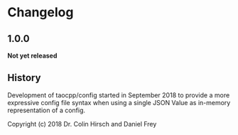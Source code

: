 # Changelog

## 1.0.0

**Not yet released**

## History

Development of taocpp/config started in September 2018 to provide a more expressive config file syntax when using a single JSON Value as in-memory representation of a config.

Copyright (c) 2018 Dr. Colin Hirsch and Daniel Frey
